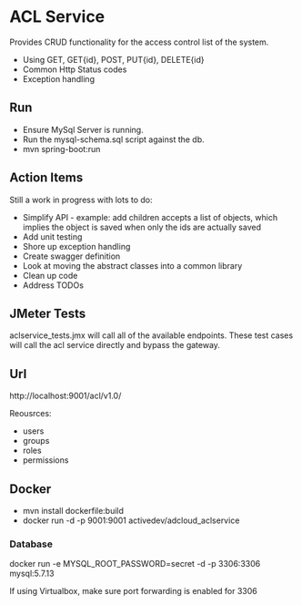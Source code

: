 # ACL Service
Provides CRUD functionality for the access control list of the system.

* Using GET, GET{id}, POST, PUT{id}, DELETE{id}
* Common Http Status codes
* Exception handling

## Run
* Ensure MySql Server is running.
* Run the mysql-schema.sql script against the db.
* mvn spring-boot:run

## Action Items
Still a work in progress with lots to do:
* Simplify API - example: add children accepts a list of objects, which implies the object is saved when only the ids are actually saved
* Add unit testing
* Shore up exception handling
* Create swagger definition
* Look at moving the abstract classes into a common library
* Clean up code
* Address TODOs

## JMeter Tests
aclservice_tests.jmx will call all of the available endpoints. These test cases will call the acl service directly and bypass the gateway. 

## Url
http://localhost:9001/acl/v1.0/<resource>

Reousrces:
* users
* groups
* roles
* permissions

## Docker
* mvn install dockerfile:build
* docker run -d -p 9001:9001 activedev/adcloud_aclservice

### Database
docker run -e MYSQL_ROOT_PASSWORD=secret -d -p 3306:3306 mysql:5.7.13

If using Virtualbox, make sure port forwarding is enabled for 3306
